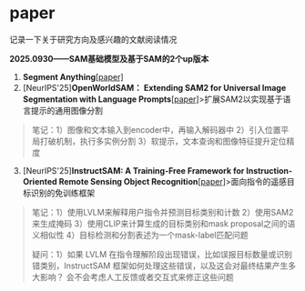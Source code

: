 # paper
记录一下关于研究方向及感兴趣的文献阅读情况

**2025.0930——SAM基础模型及基于SAM的2个up版本**
1. **Segment Anything**[[paper]](https://arxiv.org/pdf/2304.02643)
2. [NeurIPS'25]**OpenWorldSAM： Extending SAM2 for Universal Image Segmentation with Language Prompts**[[paper]](https://arxiv.org/abs/2507.05427)>扩展SAM2以实现基于语言提示的通用图像分割
>笔记：1）图像和文本输入到encoder中，再输入解码器中 2）引入位置平局打破机制，执行多实例分割 3）软提示，文本查询和图像特征提升定位精度
3. [NeurIPS'25]**InstructSAM: A Training-Free Framework for Instruction-Oriented Remote Sensing Object Recognition**[[paper]](https://arxiv.org/abs/2505.15818)>面向指令的遥感目标识别的免训练框架
>笔记：1）使用LVLM来解释用户指令并预测目标类别和计数 2）使用SAM2来生成掩码 3）使用CLIP来计算生成的目标类别和mask proposal之间的语义相似性 4）目标检测和分割表述为一个mask-label匹配问题
>
>疑问：1）如果 LVLM 在指令理解阶段出现错误，比如误报目标数量或识别错类别，InstructSAM 框架如何处理这些错误，以及这会对最终结果产生多大影响？ 会不会考虑人工反馈或者交互式来修正这些问题
